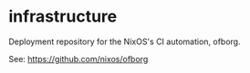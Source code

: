 # infrastructure

Deployment repository for the NixOS's CI automation, ofborg.

See: https://github.com/nixos/ofborg
